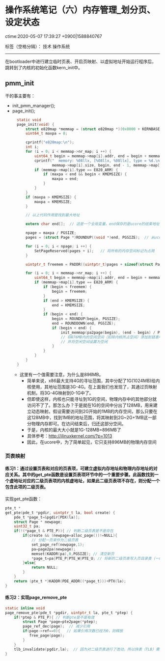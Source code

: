 # 操作系统笔记（六）内存管理_划分页、设定状态
ctime:2020-05-07 17:39:27 +0900|1588840767

标签（空格分隔）： 技术 操作系统

---

在bootloader中进行建立临时页表、开启页映射、以虚拟地址开始运行程序后，跳转到了内核的初始化函数kern_init中。

## pmm_init

干的事主要有：
- init_pmm_manager();
- page_init();
  ```c
    static void
    page_init(void) {
        struct e820map *memmap = (struct e820map *)(0x8000 + KERNBASE);
        uint64_t maxpa = 0;

        cprintf("e820map:\n");
        int i;
        for (i = 0; i < memmap->nr_map; i ++) {
            uint64_t begin = memmap->map[i].addr, end = begin + memmap->map[i].size;
            cprintf("  memory: %08llx, [%08llx, %08llx], type = %d.\n",
                    memmap->map[i].size, begin, end - 1, memmap->map[i].type);
            if (memmap->map[i].type == E820_ARM) {
                if (maxpa < end && begin < KMEMSIZE) {
                    maxpa = end;
                }
            }
        }
        if (maxpa > KMEMSIZE) {
            maxpa = KMEMSIZE;
        }

        // 以上代码作用是找到最大地址

        extern char end[];  // 这是一个全局变量，end保存的是ucore的结束地址

        npage = maxpa / PGSIZE;
        pages = (struct Page *)ROUNDUP((void *)end, PGSIZE);  // 从ucore的结束地址之后，开始存放页的管理结构体(Page)

        for (i = 0; i < npage; i ++) {
            SetPageReserved(pages + i);   // 将所有的内存空间标记为占用
        }

        uintptr_t freemem = PADDR((uintptr_t)pages + sizeof(struct Page) * npage);

        for (i = 0; i < memmap->nr_map; i ++) {
            uint64_t begin = memmap->map[i].addr, end = begin + memmap->map[i].size;
            if (memmap->map[i].type == E820_ARM) {
                if (begin < freemem) {
                    begin = freemem;
                }
                if (end > KMEMSIZE) {
                    end = KMEMSIZE;
                }
                if (begin < end) {
                    begin = ROUNDUP(begin, PGSIZE);
                    end = ROUNDDOWN(end, PGSIZE);
                    if (begin < end) {
                        init_memmap(pa2page(begin), (end - begin) / PGSIZE);  
                        // 将876MB内的空闲空间（扣除内核所占空间）添加到链表中，用来分配
                        // 并将空闲空间设置为空闲
                    }
                }
            }
        }
    }
    ```
  - 这里有一个值需要注意，为什么是896MB。
    - 简单来说，x86最大支持4G的寻址范围，其中分配了1G(1024MB)给内核使用，其地址范围是3G-4G。在上面我们也发现了，其通过页映射机制，将3G-4G映射到0-1G中了。
    - 但即使这样，内核也只能寻址到1G的空间，物理内存中的其他部分就访问不了了。那怎么办？于是就在1G的空间中分出了128MB，用来建立动态映射。假设需要访问到2G开始的1MB的内存空间，那么只要在这128MB中，找到1MB的地址范围，将其映射到2G~2G+1MB这一部分物理内存即可。在访问结束后，归还这部分空间。
    - 于是，内核的最大大小就是1G-128MB=896MB了
    - 具体参考：http://ilinuxkernel.com/?p=1013
    - 因此，在ucore中，为了简单起见，它只支持896MB的物理内存空间

### 页表映射

#### 练习1：通过设置页表和对应的页表项，可建立虚拟内存地址和物理内存地址的对应关系。其中的get_pte函数是设置页表项环节中的一个重要步骤。此函数找到一个虚地址对应的二级页表项的内核虚地址，如果此二级页表项不存在，则分配一个包含此项的二级页表。

实现get_pte函数：
```c
pte_t *
get_pte(pde_t *pgdir, uintptr_t la, bool create) {
    pde_t *page_t=&pgdir[PDX(la)];
    struct Page * newpage;
    uint32_t pa;
    if(!(*page_t & PTE_P)){ // 判断二级页表是不是存在
        if(create && (newpage=alloc_page())!=NULL){
            // 分配一页来作为二级页表  
            set_page_ref(newpage,1);
            pa=page2pa(newpage);
            memset(KADDR(pa),0,PGSIZE); // 清空新页
            *page_t=pa|PTE_P|PTE_W|PTE_U; // 将新的二级页表写入页目录表（一级页表）中
        }else{
            return NULL;
        }
    }
    return (pte_t *)KADDR(PDE_ADDR((*page_t)))+PTX(la);
}
```

#### 练习2：实现page_remove_pte

```c
static inline void
page_remove_pte(pde_t *pgdir, uintptr_t la, pte_t *ptep) {
    if(*ptep & PTE_P){ // 判断pte是不是有效
        struct Page *page=pte2page(*ptep);
        page_ref_dec(page);  // 减少引用
        if(page->ref==0){   // 如果引用次数已经为0，则释放
           free_page(page);
        }
    }
    tlb_invalidate(pgdir,la);  // 因为对二级页表进行了改动，所以快表（TLB）需要重建，使原来的快表失效。
}
```

